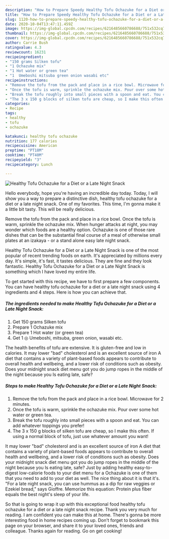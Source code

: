 ```yaml
---
description: "How to Prepare Speedy Healthy Tofu Ochazuke for a Diet or a Late Night Snack"
title: "How to Prepare Speedy Healthy Tofu Ochazuke for a Diet or a Late Night Snack"
slug: 1120-how-to-prepare-speedy-healthy-tofu-ochazuke-for-a-diet-or-a-late-night-snack
date: 2020-10-04T13:47:11.459Z
image: https://img-global.cpcdn.com/recipes/6216485660786688/751x532cq70/healthy-tofu-ochazuke-for-a-diet-or-a-late-night-snack-recipe-main-photo.jpg
thumbnail: https://img-global.cpcdn.com/recipes/6216485660786688/751x532cq70/healthy-tofu-ochazuke-for-a-diet-or-a-late-night-snack-recipe-main-photo.jpg
cover: https://img-global.cpcdn.com/recipes/6216485660786688/751x532cq70/healthy-tofu-ochazuke-for-a-diet-or-a-late-night-snack-recipe-main-photo.jpg
author: Carrie Bush
ratingvalue: 4.3
reviewcount: 16231
recipeingredient:
- "150 grams Silken tofu"
- "1 Ochazuke mix"
- "1 Hot water or green tea"
- "1  Umeboshi mitsuba green onion wasabi etc"
recipeinstructions:
- "Remove the tofu from the pack and place in a rice bowl. Microwave for 2 minutes."
- "Once the tofu is warm, sprinkle the ochazuke mix. Pour over some hot water or green tea."
- "Break the tofu roughly into small pieces with a spoon and eat. You can add whatever toppings you prefer!"
- "The 3 x 150 g blocks of silken tofu are cheap, so I make this often. If using a normal block of tofu, just use whatever amount you want!"
categories:
- Recipe
tags:
- healthy
- tofu
- ochazuke

katakunci: healthy tofu ochazuke 
nutrition: 177 calories
recipecuisine: American
preptime: "PT18M"
cooktime: "PT40M"
recipeyield: "3"
recipecategory: Lunch

---
```



![Healthy Tofu Ochazuke for a Diet or a Late Night Snack](https://img-global.cpcdn.com/recipes/6216485660786688/751x532cq70/healthy-tofu-ochazuke-for-a-diet-or-a-late-night-snack-recipe-main-photo.jpg)

Hello everybody, hope you're having an incredible day today. Today, I will show you a way to prepare a distinctive dish, healthy tofu ochazuke for a diet or a late night snack. One of my favorites. This time, I'm gonna make it a little bit tasty. This will be really delicious.

Remove the tofu from the pack and place in a rice bowl. Once the tofu is warm, sprinkle the ochazuke mix. When hunger attacks at night, you may wonder which foods are a healthy option. Ochazuke is one of those rare dishes that can be the substantial final course of a meal of otherwise small plates at an izakaya - or a stand alone easy late night snack.

Healthy Tofu Ochazuke for a Diet or a Late Night Snack is one of the most popular of recent trending foods on earth. It's appreciated by millions every day. It's simple, it's fast, it tastes delicious. They are fine and they look fantastic. Healthy Tofu Ochazuke for a Diet or a Late Night Snack is something which I have loved my entire life.


To get started with this recipe, we have to first prepare a few components. You can have healthy tofu ochazuke for a diet or a late night snack using 4 ingredients and 4 steps. Here is how you can achieve that.

<!--inarticleads1-->

##### The ingredients needed to make Healthy Tofu Ochazuke for a Diet or a Late Night Snack:

1. Get 150 grams Silken tofu
1. Prepare 1 Ochazuke mix
1. Prepare 1 Hot water (or green tea)
1. Get 1 ◎ Umeboshi, mitsuba, green onion, wasabi etc.


The health benefits of tofu are extensive. It is gluten-free and low in calories. It may lower &#34;bad&#34; cholesterol and is an excellent source of iron A diet that contains a variety of plant-based foods appears to contribute to overall health and wellbeing, and a lower risk of conditions such as obesity. Does your midnight snack diet menu got you do jump ropes in the middle of the night because you Is eating late, safe? 

<!--inarticleads2-->

##### Steps to make Healthy Tofu Ochazuke for a Diet or a Late Night Snack:

1. Remove the tofu from the pack and place in a rice bowl. Microwave for 2 minutes.
1. Once the tofu is warm, sprinkle the ochazuke mix. Pour over some hot water or green tea.
1. Break the tofu roughly into small pieces with a spoon and eat. You can add whatever toppings you prefer!
1. The 3 x 150 g blocks of silken tofu are cheap, so I make this often. If using a normal block of tofu, just use whatever amount you want!


It may lower &#34;bad&#34; cholesterol and is an excellent source of iron A diet that contains a variety of plant-based foods appears to contribute to overall health and wellbeing, and a lower risk of conditions such as obesity. Does your midnight snack diet menu got you do jump ropes in the middle of the night because you Is eating late, safe? Just by adding healthy easy-to-digest low-calorie foods to your diet menu for a Ochazuke is one of them that you need to add to your diet as well. The nice thing about it is that it&#39;s. &#34;For a late night snack, you can use hummus as a dip for raw veggies or Ezekiel bread,&#34; says Gioffre. Memorize this equation: Protein plus fiber equals the best night&#39;s sleep of your life. 

So that is going to wrap it up with this exceptional food healthy tofu ochazuke for a diet or a late night snack recipe. Thank you very much for reading. I am confident you can make this at home. There's gonna be more interesting food in home recipes coming up. Don't forget to bookmark this page on your browser, and share it to your loved ones, friends and colleague. Thanks again for reading. Go on get cooking!
